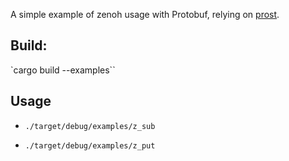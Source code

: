 A simple example of zenoh usage with Protobuf, relying on [prost](https://crates.io/crates/prost).

## Build:

`cargo build --examples``

## Usage

  - `./target/debug/examples/z_sub`

  - `./target/debug/examples/z_put`

